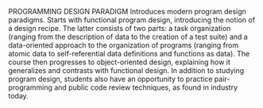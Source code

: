 PROGRAMMING DESIGN PARADIGM
Introduces modern program design paradigms. Starts with functional program design, introducing the notion of a design recipe. The latter consists of two parts: a task organization (ranging from the description of data to the creation of a test suite) and a data-oriented approach to the organization of programs (ranging from atomic data to self-referential data definitions and functions as data). The course then progresses to object-oriented design, explaining how it generalizes and contrasts with functional design. In addition to studying program design, students also have an opportunity to practice pair-programming and public code review techniques, as found in industry today.